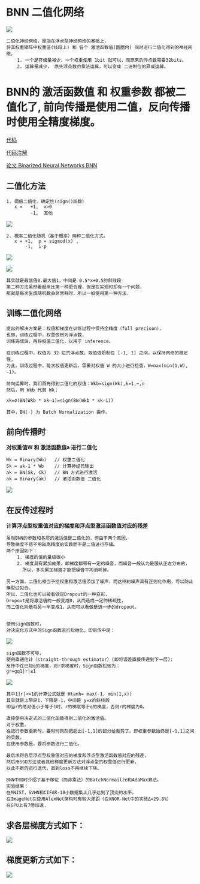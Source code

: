 # BNN 二值化网络

![](https://img-blog.csdn.net/20170214003827832?watermark/2/text/aHR0cDovL2Jsb2cuY3Nkbi5uZXQvdGFuZ3dlaTIwMTQ=/font/5a6L5L2T/fontsize/400/fill/I0JBQkFCMA==/dissolve/70/gravity/SouthEast)

    二值化神经网络，是指在浮点型神经网络的基础上，
    将其权重矩阵中权重值(线段上) 和 各个 激活函数值(圆圈内) 同时进行二值化得到的神经网络。
        1. 一个是存储量减少，一个权重使用 1bit 就可以，而原来的浮点数需要32bits。
        2. 运算量减少， 原先浮点数的乘法运算，可以变成 二进制位的异或运算。
        

# BNN的 激活函数值 和 权重参数 都被二值化了, 前向传播是使用二值，反向传播时使用全精度梯度。 
    
[代码](https://github.com/MatthieuCourbariaux/BinaryNet)

[代码注解](https://github.com/Ewenwan/BinaryNet)

[论文 Binarized Neural Networks BNN](https://arxiv.org/pdf/1602.02830.pdf)
   
## **二值化方法**

    1. 阈值二值化，确定性(sign()函数）
       x =   +1,  x>0
             -1,  其他
![](https://img-blog.csdn.net/20170214005016493?watermark/2/text/aHR0cDovL2Jsb2cuY3Nkbi5uZXQvdGFuZ3dlaTIwMTQ=/font/5a6L5L2T/fontsize/400/fill/I0JBQkFCMA==/dissolve/70/gravity/SouthEast)    
             
    2. 概率二值化随机（基于概率）两种二值化方式。
       x = +1,  p = sigmod(x) ,  
           -1,  1-p
![](https://img-blog.csdn.net/20170214005110619?watermark/2/text/aHR0cDovL2Jsb2cuY3Nkbi5uZXQvdGFuZ3dlaTIwMTQ=/font/5a6L5L2T/fontsize/400/fill/I0JBQkFCMA==/dissolve/70/gravity/SouthEast)

![](https://raw.githubusercontent.com/stdcoutzyx/Blogs/master/blogs2016/imgs_binarized/3.png)

    其实就是最低值0.最大值1，中间是 0.5*x+0.5的斜线段
    第二种方法虽然看起来比第一种更合理，但是在实现时却有一个问题，
    那就是每次生成随机数会非常耗时，所以一般使用第一种方法.
      
## **训练二值化网络**

    提出的解决方案是：权值和梯度在训练过程中保持全精度（full precison），
    也即，训练过程中，权重依然为浮点数，
    训练完成后，再将权值二值化，以用于 inference。

    在训练过程中，权值为 32 位的浮点数，取值值限制在 [-1, 1] 之间，以保持网络的稳定性,
    为此，训练过程中，每次权值更新后，需要对权值 W 的大小进行检查，W=max(min(1,W),−1)。

    前向运算时，我们首先得到二值化的权值：Wkb=sign(Wk),k=1,⋯,n 
    然后，用 Wkb 代替 Wk：

    xk=σ(BN(Wkb * xk−1)=sign(BN(Wkb * xk−1))

    其中，BN(⋅) 为 Batch Normalization 操作。


## **前向传播时**

**对权重值W 和 激活函数值a 进行二值化**
    
    Wk = Binary(Wb)   // 权重二值化
    Sk = ak-1 * Wb    // 计算神经元输出
    ak = BN(Sk, Ck)   // BN 方式进行激活
    ak = Binary(ak)   // 激活函数值 二值化

![](https://img-blog.csdn.net/20170214010139607?watermark/2/text/aHR0cDovL2Jsb2cuY3Nkbi5uZXQvdGFuZ3dlaTIwMTQ=/font/5a6L5L2T/fontsize/400/fill/I0JBQkFCMA==/dissolve/70/gravity/SouthEast)

## **在反传过程时**

**计算浮点型权重值对应的梯度和浮点型激活函数值对应的残差**

    虽然BNN的参数和各层的激活值是二值化的，但由于两个原因，
    导致梯度不得不用较高精度的实数而不是二值进行存储。
    两个原因如下：
        1. 梯度的值的量级很小
        2. 梯度具有累加效果，即梯度都带有一定的噪音，而噪音一般认为是服从正态分布的，
          所以，多次累加梯度才能把噪音平均消耗掉。
          
    另一方面，二值化相当于给权重和激活值添加了噪声，而这样的噪声具有正则化作用，可以防止模型过拟合。
    所以，二值化也可以被看做是Dropout的一种变形，
    Dropout是将激活值的一般变成0，从而造成一定的稀疏性，
    而二值化则是将另一半变成1，从而可以看做是进一步的dropout。
    
    
    使用sign函数时，
    对决定化方式中的Sign函数进行松弛化，即前传中是： 
![](https://img-blog.csdn.net/20170214005740059?watermark/2/text/aHR0cDovL2Jsb2cuY3Nkbi5uZXQvdGFuZ3dlaTIwMTQ=/font/5a6L5L2T/fontsize/400/fill/I0JBQkFCMA==/dissolve/70/gravity/SouthEast)

    sign函数不可导，
    使用直通估计（straight-through estimator）(即将误差直接传递到下一层):
    反传中在已知q的梯度，对r求梯度时，Sign函数松弛为：
    gr=gq1|r|≤1
![](https://img-blog.csdn.net/20170214005816256?watermark/2/text/aHR0cDovL2Jsb2cuY3Nkbi5uZXQvdGFuZ3dlaTIwMTQ=/font/5a6L5L2T/fontsize/400/fill/I0JBQkFCMA==/dissolve/70/gravity/SouthEast)
    
    其中1|r|<=1的计算公式就是 Htanh= max(-1, min(1,x))
    其实就是上限是1，下限是-1，中间是 y=x的斜线段
    即当r的绝对值小于等于1时，r的梯度等于q的梯度，否则r的梯度为0。 
    
    直接使用决定式的二值化函数得到二值化的激活值。
    对于权重， 
    在进行参数更新时，要时时刻刻把超出[-1,1]的部分给裁剪了。即权重参数始终是[-1,1]之间的实数。
    在使用参数是，要将参数进行二值化。
    
    最后求得各层浮点型权重值对应的梯度和浮点型激活函数值对应的残差，
    然后用SGD方法或者其他梯度更新方法对浮点型的权重值进行更新，
    以此不断的进行迭代，直到loss不再继续下降。

    BNN中同时介绍了基于移位（而非乘法）的BatchNormailze和AdaMax算法。 
    实验结果： 
    在MNIST，SVHN和CIFAR-10小数据集上几乎达到了顶尖的水平。 
    在ImageNet在使用AlexNet架构时有较大差距（在XNOR-Net中的实验Δ=29.8%） 
    在GPU上有7倍加速.

## **求各层梯度方式如下：**

![](https://img-blog.csdn.net/20170214005928789?watermark/2/text/aHR0cDovL2Jsb2cuY3Nkbi5uZXQvdGFuZ3dlaTIwMTQ=/font/5a6L5L2T/fontsize/400/fill/I0JBQkFCMA==/dissolve/70/gravity/SouthEast)
    
## **梯度更新方式如下：**

![](https://img-blog.csdn.net/20170214010005900?watermark/2/text/aHR0cDovL2Jsb2cuY3Nkbi5uZXQvdGFuZ3dlaTIwMTQ=/font/5a6L5L2T/fontsize/400/fill/I0JBQkFCMA==/dissolve/70/gravity/SouthEast)
    
